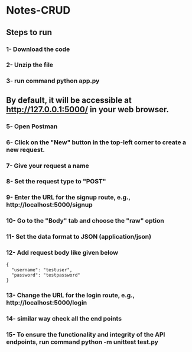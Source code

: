 # Notes-CRUD


## Steps to run
### 1- Download the code
### 2- Unzip the file
### 3- run command python app.py
##    By default, it will be accessible at http://127.0.0.1:5000/ in your web browser.
### 5- Open Postman
### 6- Click on the "New" button in the top-left corner to create a new request.
### 7- Give your request a name
### 8- Set the request type to "POST"
### 9- Enter the URL for the signup route, e.g., http://localhost:5000/signup
### 10- Go to the "Body" tab and choose the "raw" option
### 11- Set the data format to JSON (application/json)
### 12- Add request body like given below
    {
      "username": "testuser",
      "password": "testpassword"
    }
### 13- Change the URL for the login route, e.g., http://localhost:5000/login
### 14- similar way check all the end points
### 15- To ensure the functionality and integrity of the API endpoints, run command python -m unittest test.py

